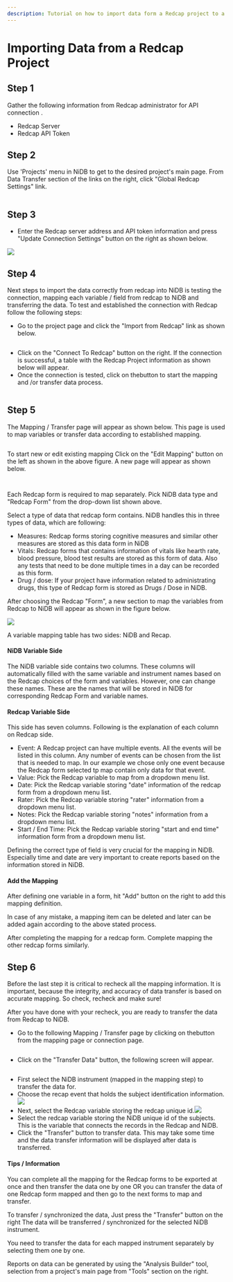 ```yaml
---
description: Tutorial on how to import data form a Redcap project to a NiDB project
---
```


# Importing Data from a Redcap Project

## Step 1

Gather the following information from Redcap administrator for API connection .&#x20;

* Redcap Server
* Redcap API Token

## Step 2

Use 'Projects' menu in NiDB to get to the desired project's main page. From Data Transfer section of the links on the right, click "Global Redcap Settings" link.

<figure><img src="../../.gitbook/assets/image (18) (1).png" alt=""><figcaption></figcaption></figure>



## Step 3

* Enter the Redcap server address and API token information and press "Update Connection Settings" button on the right as shown below.

![](<../../.gitbook/assets/image (19).png>)

## Step 4

Next steps to import the data correctly from redcap into NiDB is testing the connection, mapping each variable / field from redcap to NiDB and transferring the data. To test and established the connection with Redcap follow the following steps:



* Go to the project page and click the "Import from Redcap" link as shown below.

<figure><img src="../../.gitbook/assets/image (20).png" alt=""><figcaption></figcaption></figure>



* Click on the "Connect To Redcap" button on the right. If the connection is successful, a table with the Redcap Project information as shown below will appear.&#x20;
* Once the connection is tested, click on the<img src="../../.gitbook/assets/image (31).png" alt="" data-size="line">button to start the mapping and /or transfer data process.

<figure><img src="../../.gitbook/assets/image (21).png" alt=""><figcaption></figcaption></figure>

## Step 5

The Mapping / Transfer page will appear as shown below. This page is used to map variables or transfer data according to established mapping.

<figure><img src="../../.gitbook/assets/image (22).png" alt=""><figcaption></figcaption></figure>

To start new or edit existing mapping Click on the "Edit Mapping" button on the left as shown in the above figure. A new page will appear as shown below.



<div>

<figure><img src="../../.gitbook/assets/image (23).png" alt=""><figcaption></figcaption></figure>

 

<figure><img src="../../.gitbook/assets/image (24).png" alt=""><figcaption></figcaption></figure>

</div>

Each Redcap form is required to map separately. Pick NiDB data type and  "Redcap Form" from the drop-down list shown above.

Select a type of data that redcap form contains. NiDB handles this in three types of data, which are following:

* Measures: Redcap forms storing cognitive measures and similar other measures are stored as this data form in NiDB
* Vitals: Redcap forms  that contains information of vitals like hearth rate, blood pressure, blood test results are stored as this form of data. Also any tests that need to be done multiple times in a day can be recorded as this form.
* Drug / dose: If your project have information related to administrating drugs, this type of Redcap form is stored as Drugs / Dose in NiDB.

After choosing the Redcap "Form", a new section to map the variables from Redcap to NiDB will appear as shown in the figure below.

![](<../../.gitbook/assets/image (25).png>)

A variable mapping table has two sides: NiDB and Recap.&#x20;

#### NiDB Variable Side

The NiDB variable side contains two columns. These columns will automatically filled with the same variable and instrument names based on the Redcap choices of the form and variables. However, one can change these names. These are the names that will be stored in NiDB for corresponding Redcap Form and variable names.

#### Redcap Variable Side

This side has seven columns. Following is the explanation of each column on Redcap side.

* Event: A Redcap project can have multiple events. All the events will be listed in this column. Any number of events can be chosen from the list that is needed to map. In our example we chose only one event because the Redcap form selected tp map contain only data for that event.
* Value: Pick the Redcap variable to map from a dropdown menu list.
* Date: Pick the Redcap variable storing "date" information of the redcap form from a dropdown menu list.
* Rater: Pick the Redcap variable storing "rater" information from a dropdown menu list.
* Notes: Pick the Redcap variable storing "notes" information from a dropdown menu list.
* Start / End Time: Pick the Redcap variable storing  "start and end time" information form from a dropdown menu list.&#x20;

Defining the correct type of field is very crucial for the mapping in NiDB. Especially time and date are very important to create reports based on the information stored in NiDB.

#### Add the Mapping

After defining one variable in a form, hit "Add" button on the right to add this mapping definition.&#x20;

In case of any mistake, a mapping item can be deleted and later can be added again according to the above stated process.

After completing the mapping for a redcap form. Complete mapping the other redcap forms similarly. &#x20;

## Step 6

Before the last step it is critical to recheck all the mapping information. It is important, because the integrity, and accuracy of data transfer is based on accurate mapping. So check, recheck and make sure!

After you have done with your recheck, you are ready to transfer the data from Redcap to NiDB.&#x20;



* Go to the following Mapping / Transfer page by clicking on the<img src="../../.gitbook/assets/image (26).png" alt="" data-size="line">button from the mapping page or connection page.

<figure><img src="../../.gitbook/assets/image (27).png" alt=""><figcaption></figcaption></figure>



* Click on the "Transfer Data" button, the following screen will appear.

<figure><img src="../../.gitbook/assets/image (28).png" alt=""><figcaption></figcaption></figure>



* First select the NiDB instrument (mapped in the mapping step) to transfer the data for.
* Choose the recap event that holds the subject identification information. ![](<../../.gitbook/assets/image (29).png>)
* Next, select the Redcap variable storing the redcap unique id.![](<../../.gitbook/assets/image (30).png>)
* Select the redcap variable storing the NiDB unique id of the subjects. This is the variable that connects the records in the Redcap and NiDB.
* Click the "Transfer" button to transfer data. This may take some time and the data transfer information will be displayed after data is transferred.

#### Tips / Information&#x20;

You can complete all the mapping for the Redcap forms to be exported at once and then transfer the data one by one OR you can transfer the data of one Redcap form mapped and then go to the next forms to map and transfer.

To transfer / synchronized the data, Just press the "Transfer" button on the right  The data will be transferred / synchronized for the selected NiDB instrument.

You need to transfer the data for each mapped instrument separately by selecting them one by one.&#x20;

Reports on data can be generated by using the "Analysis Builder" tool, selection from a project's main page from "Tools" section on the right.
